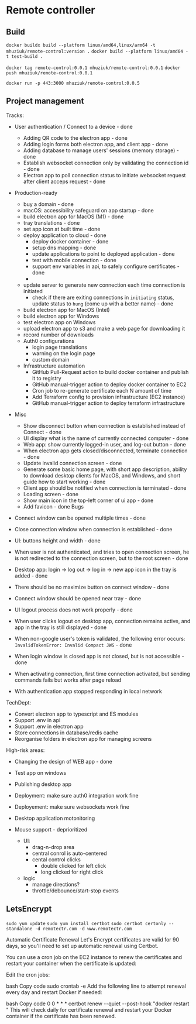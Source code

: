# Remote controller

## Build

`docker buildx build --platform linux/amd64,linux/arm64 -t mhuziuk/remote-control:version .`
`docker build --platform linux/amd64 -t test-build .`

`docker tag remote-control:0.0.1 mhuziuk/remote-control:0.0.1`
`docker push mhuziuk/remote-control:0.0.1`

`docker run -p 443:3000 mhuziuk/remote-control:0.0.5`

## Project management
Tracks:
- User authentication / Connect to a device - done
    - Adding QR code to the electron app - done
    - Adding login forms both electron app, and client app - done
    - Adding database to manage users' sessions (memory storage) - done
    - Establish websocket connection only by validating the connection id - done
    - Electron app to poll connection status to initiate websocket request after client acceps request - done
- Production-ready
    - buy a domain - done
    - macOS: accessibility safeguard on app startup - done
    - build electron app for MacOS (M1) - done
    - tray translations - done
    - set app icon at built time - done
    - deploy application to cloud - done
        - deploy docker container - done
        - setup dns mapping - done
        - update applications to point to deployed application - done
        - test with mobile connection - done
        - support env variables in api, to safely configure certificates - done
        - 
    - update server to generate new connection each time connection is initiated
        - check if there are exiting connections in `initiating` status, update status to `hung` (come up with a better name) - done
    - build electron app for MacOS (Intel)
    - build electron app for Windows
    - test electron app on Windows
    - upload electron app to s3 and make a web page for downloading it
    - record number of downloads
    - Auth0 configurations
        - login page translations
        - warning on the login page
        - custom domain 
    - Infrastructure automation
        - GitHub Pull-Request action to build docker container and publish it to registry
        - GitHub manual-trigger action to deploy docker container to EC2
        - Cron job to re-generate certificate each N amount of time
        - Add Terraform config to provision infrastructure (EC2 instance)
        - GitHub manual-trigger action to deploy terraform infrastructure
- Misc
    - Show disconnect button when connection is established instead of Connect - done
    - UI display what is the name of currently connected computer - done
    - Web app: show currently logged-in user, and log-out button - done
    - When electron app gets closed/disconnected, terminate connection - done
    - Update invalid connection screen - done
    - Generate some basic home page, with short app description, ability to download desktop clients for MacOS, and Windows, and short guide how to start working - done
    - Client app should be notified when connection is terminated - done
    - Loading screen - done
    - Show main icon in the top-left corner of ui app - done
    - Add favicon - done
Bugs
- Connect window can be opened multiple times - done
- Close connection window when connection is established - done
- UI: buttons height and width - done
- When user is not authenticated, and tries to open connection screen, he is not redirected to the connection screen, but to the root screen - done
- Desktop app: login -> log out -> log in -> new app icon in the tray is added - done
- There should be no maximize button on connect window - done
- Connect window should be opened near tray - done
- UI logout process does not work properly - done
- When user clicks logout on desktop app, connection remains active, and app in the tray is still displayed - done
- When non-google user's token is validated, the following error occurs: `InvalidTokenError: Invalid Compact JWS` - done
- When login window is closed app is not closed, but is not accessible - done
- When activating connection, first time connection activated, but sending commands fails but works after page reload 

- With authentication app stopped responding in local network

TechDept:
- Convert electron app to typescript and ES modules
- Support .env in api
- Support .env in electron app
- Store connections in database/redis cache
- Reorganise folders in electron app for managing screens

High-risk areas:
- Changing the design of WEB app - done
- Test app on windows
- Publishing desktop app
- Deployment: make sure auth0 integration work fine
- Deployement: make sure websockets work fine
- Desktop application motonitoring


- Mouse support - deprioritized
    - UI:
        - drag-n-drop area
        - central conrol is auto-centered
        - cental control clicks
            - double clicked for left click
            - long clicked for right click
    - logic
        - manage directions?
        - throttle/debounce/start-stop events



## LetsEncrypt

`sudo yum update`
`sudo yum install certbot`
`sudo certbot certonly --standalone -d remotectr.com -d www.remotectr.com`

Automatic Certificate Renewal
Let's Encrypt certificates are valid for 90 days, so you'll need to set up automatic renewal using Certbot.

You can use a cron job on the EC2 instance to renew the certificates and restart your container when the certificate is updated:

Edit the cron jobs:

bash
Copy code
sudo crontab -e
Add the following line to attempt renewal every day and restart Docker if needed:

bash
Copy code
0 0 * * * certbot renew --quiet --post-hook "docker restart <container-name>"
This will check daily for certificate renewal and restart your Docker container if the certificate has been renewed.